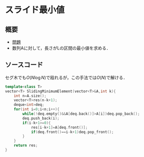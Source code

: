 # スライド最小値
## 概要
- [問題](https://onlinejudge.u-aizu.ac.jp/problems/DSL_3_D)
- 数列Aに対して，長さがLの区間の最小値を求める．

## ソースコード
セグ木でも$O(N\log N)$で殴れるが，この手法では$O(N)$で解ける．

```cpp
template<class T>
vector<T> SlidingMinimumElement(vector<T>&A,int k){
    int n=A.size();
    vector<T>res(n-k+1);
    deque<int>deq;
    for(int i=0;i<n;i++){
        while(!deq.empty()&&A[deq.back()]>A[i])deq.pop_back();
        deq.push_back(i);
        if(i-k+1>=0){
            res[i-k+1]=A[deq.front()];
            if(deq.front()==i-k+1)deq.pop_front();
        }
    }
    return res;
}
```

